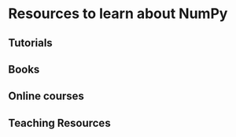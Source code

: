 # Resources to learn about NumPy

## Tutorials


## Books


## Online courses


## Teaching Resources
